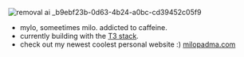 ![removal ai _b9ebf23b-0d63-4b24-a0bc-cd39452c05f9](https://user-images.githubusercontent.com/48256865/193248087-cf4df311-f466-4d18-a237-29e9b2453391.png)
- mylo, someetimes milo. addicted to caffeine. 
- currently building with the [T3 stack](https://init.tips/). 
- check out my newest coolest personal website :) [milopadma.com](https://milopadma.com/)


<!---
Milopadma/Milopadma is a ✨ special ✨ repository because its `README.md` (this file) appears on your GitHub profile.
You can click the Preview link to take a look at your changes.
--->

